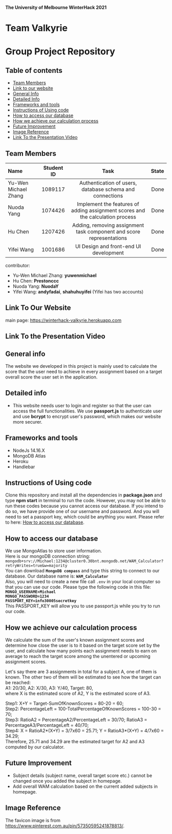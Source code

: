 **The University of Melbourne WinterHack 2021**
# Team Valkyrie
# Group Project Repository

## Table of contents
* [Team Members](#team-members)
* [Link to our website](#link-to-our-website)
* [General Info](#general-info)
* [Detailed Info](#detailed-info)
* [Frameworks and tools](#frameworks-and-tools)
* [Instructions of Using code](#instructions-of-Using-code)
* [How to access our database](#how-to-access-our-database)
* [How we achieve our calculation process](#how-we-achieve-our-calculation-process)
* [Future Improvement](#future-improvement)
* [Image Reference](#image-reference)
* [Link To the Presentation Video](#link-to-the-presentation-video)

## Team Members

| Name | Student ID| Task | State |
| :---         |     :---:      |     :---:      |          ---: |
| Yu-Wen Michael Zhang  |1089117| Authentication of users, database schema and connections|  Done |
| Nuoda Yang  |1074426| Implement the features of adding assignment scores and the calculation process|  Done |
| Hu Chen  |1207426| Adding, removing assignment task component and score representations |  Done |
| Yifei Wang  |1001686| UI Design and front-end UI development |  Done |

contributor:
* Yu-Wen Michael Zhang: **yuwenmichael** <br />
* Hu Chen: **Prestonccc** <br />
* Nuoda Yang: **NuodaY** <br />
* Yifei Wang: **andyfadai**, **shahuhuyifei** (Yifei has two accounts)<br />

## Link To Our Website
main page:
https://winterhack-valkyrie.herokuapp.com

## Link To the Presentation Video

## General info
The website we developed in this project is mainly used to calculate the score that the user need to achieve in every assignment based on a target overall score the user set in the application.

## Detailed info
* This website needs user to login and register so that the user can access the full functionalities. We use **passport.js** to authenticate user and use **bcrypt** to encrypt user's password, which makes our website more securer. <br />

## Frameworks and tools
* NodeJs 14.16.X
* MongoDB Atlas
* Heroku 
* Handlebar

## Instructions of Using code
Clone this repository and install all the dependencies in **package.json** and type **npm start** in terminal to run the code. However, you may not be able to run these codes because you cannot access our database. If you intend to do so, we have provide one of our username and password. And you will need to set a passport key, which could be anything you want. Please refer to here: [How to access our database](#how-to-access-our-database).

## How to access our database
We use MongoAtlas to store user information.<br />
Here is our mongoDB connection string:<br />
`mongodb+srv://Michael:1234@cluster0.30bnt.mongodb.net/WAM_Calculator?retryWrites=true&w=majority` <br />
You can download **`MongoDB compass`** and type this string to connect to our database.
Our database name is: **`WAM_Calculator`**<br />
Also, you will need to create a new file call `.env` in your local computer so that you can use our code. Please type the following code in this file:<br />
**`MONGO_USERNAME=Michael`**<br />
**`MONGO_PASSWORD=1234`**<br />
**`PASSPORT_KEY=info30005secretkey`**</br>
This PASSPORT_KEY will allow you to use passport.js while you try to run our code.

## How we achieve our calculation process
We calculate the sum of the user's known assignment scores and determine how close the user is to it based on the target score set by the user, and calculate how many points each assignment needs to earn on average to reach the target score among the unentered or upcoming assignment scores.

Let's say there are 3 assignments in total for a subject A, one of them is known. The other two of them will be estimated to see how the target can be reached:<br />
A1: 20/30, A2: X/30, A3: Y/40, Target: 80,<br />
where X is the estimated score of A2, Y is the estimated score of A3.<br />

Step1: X+Y = Target-SumOfKnownScores = 80-20 = 60;<br />
Step2: PercentageLeft = 100-TotalPercentageOfKnownScores = 100-30 = 70;<br />
Step3: RatioA2 = PercentageA2/PercentageLeft = 30/70; RatioA3 = PercentageA3/PercentageLeft = 40/70;<br />
Step4: X = RatioA2*(X+Y) = 3/7x60 = 25.71; Y = RatioA3*(X+Y) = 4/7x60 = 34.29;<br />
Therefore, 25.71 and 34.29 are the estimated target for A2 and A3 computed by our calculator.

## Future Improvement
* Subject details (subject name, overall target score etc.) cannot be changed once you added the subject in homepage.
* Add overall WAM calculation based on the current added subjects in homepage.

## Image Reference
The favicon image is from https://www.pinterest.com.au/pin/57350595241878813/.
